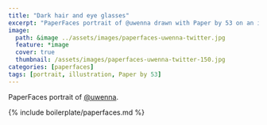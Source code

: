 ```yaml
---
title: "Dark hair and eye glasses"
excerpt: "PaperFaces portrait of @uwenna drawn with Paper by 53 on an iPad."
image: 
  path: &image ../assets/images/paperfaces-uwenna-twitter.jpg 
  feature: *image
  cover: true
  thumbnail: /assets/images/paperfaces-uwenna-twitter-150.jpg
categories: [paperfaces]
tags: [portrait, illustration, Paper by 53]
---
```


PaperFaces portrait of [@uwenna](https://twitter.com/uwenna).

{% include boilerplate/paperfaces.md %}
